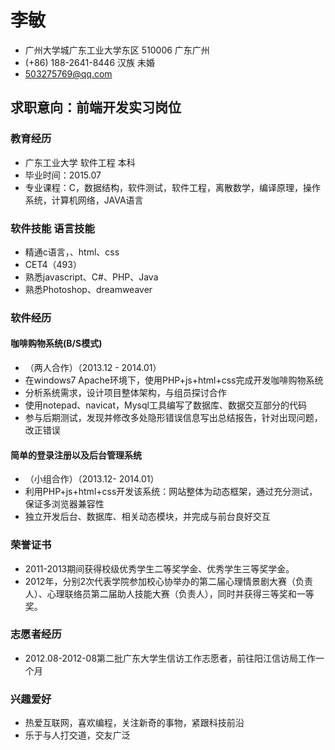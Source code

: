 # 李敏- 广州大学城广东工业大学东区  510006	广东广州- (+86) 188-2641-8446	汉族	未婚- 503275769@qq.com	## 求职意向：前端开发实习岗位### 教育经历- 广东工业大学  软件工程  本科- 毕业时间：2015.07- 专业课程：C，数据结构，软件测试，软件工程，离散数学，编译原理，操作系统，计算机网络，JAVA语言### 软件技能                                                 语言技能 - 精通c语言，、html、css                                
- CET4（493）           - 熟悉javascript、C#、PHP、Java- 熟悉Photoshop、dreamweaver### 软件经历#### 咖啡购物系统(B/S模式)
- （两人合作）（2013.12 - 2014.01）- 在windows7 Apache环境下，使用PHP+js+html+css完成开发咖啡购物系统- 分析系统需求，设计项目整体架构，与组员探讨合作- 使用notepad、navicat，Mysql工具编写了数据库、数据交互部分的代码- 参与后期测试，发现并修改多处隐形错误信息写出总结报告，针对出现问题，改正错误#### 简单的登录注册以及后台管理系统
- （小组合作）（2013.12- 2014.01）- 利用PHP+js+html+css开发该系统：网站整体为动态框架，通过充分测试，保证多浏览器兼容性- 独立开发后台、数据库、相关动态模块，并完成与前台良好交互### 荣誉证书- 2011-2013期间获得校级优秀学生二等奖学金、优秀学生三等奖学金。- 2012年，分别2次代表学院参加校心协举办的第二届心理情景剧大赛（负责人）、心理联络员第二届助人技能大赛（负责人），同时并获得三等奖和一等奖。### 志愿者经历- 2012.08-2012-08第二批广东大学生信访工作志愿者，前往阳江信访局工作一个月### 兴趣爱好- 热爱互联网，喜欢编程，关注新奇的事物，紧跟科技前沿- 乐于与人打交道，交友广泛
